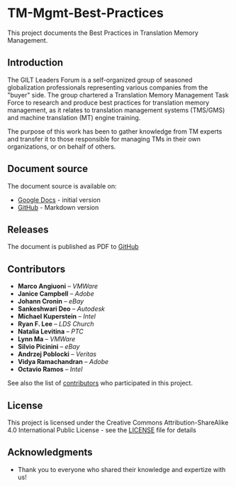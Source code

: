 # TM-Mgmt-Best-Practices

This project documents the Best Practices in Translation Memory Management.

## Introduction

The GILT Leaders Forum is a self-organized group of seasoned globalization professionals
representing various companies from the "buyer" side. The group chartered a Translation
Memory Management Task Force to research and produce best practices for translation
memory management, as it relates to translation management systems (TMS/GMS) and
machine translation (MT) engine training.

The purpose of this work has been to gather knowledge from TM experts and transfer it to those
responsible for managing TMs in their own organizations, or on behalf of others.

## Document source

The document source is available on:

* [Google Docs](https://docs.google.com/document/d/1xfDrQQ7usEyu7V4UUp76anBJnmOF58HFWiib2HqOu1s/edit) - initial version
* [GitHub](best-practices.md) - Markdown version

## Releases

The document is published as PDF to [GitHub](https://github.com/GILT-Forum/TM-Mgmt-Best-Practices/releases)

## Contributors

* **Marco Angiuoni** – *VMWare*
* **Janice Campbell** – *Adobe*
* **Johann Cronin** – *eBay*
* **Sankeshwari Deo** – *Autodesk*
* **Michael Kuperstein** – *Intel*
* **Ryan F. Lee** – *LDS Church*
* **Natalia Levitina** – *PTC*
* **Lynn Ma** – *VMWare*
* **Silvio Picinini** – *eBay*
* **Andrzej Poblocki** – *Veritas*
* **Vidya Ramachandran** – *Adobe*
* **Octavio Ramos** – *Intel*

See also the list of [contributors](https://github.com/GILT-Forum/TM-Mgmt-Best-Practices/contributors) who participated in this project.

## License

This project is licensed under the Creative Commons Attribution-ShareAlike 4.0 International Public
License - see the [LICENSE](LICENSE) file for details

## Acknowledgments

* Thank you to everyone who shared their knowledge and expertize with us!
